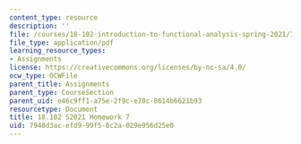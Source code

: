 ```yaml
---
content_type: resource
description: ''
file: /courses/18-102-introduction-to-functional-analysis-spring-2021/7948d3acefd999f58c2a029e956d25e0_MIT18_102s21_hw7.pdf
file_type: application/pdf
learning_resource_types:
- Assignments
license: https://creativecommons.org/licenses/by-nc-sa/4.0/
ocw_type: OCWFile
parent_title: Assignments
parent_type: CourseSection
parent_uid: e46c9ff1-a75e-2f9c-e70c-8614b6621b93
resourcetype: Document
title: 18.102 S2021 Homework 7
uid: 7948d3ac-efd9-99f5-8c2a-029e956d25e0
---
```

